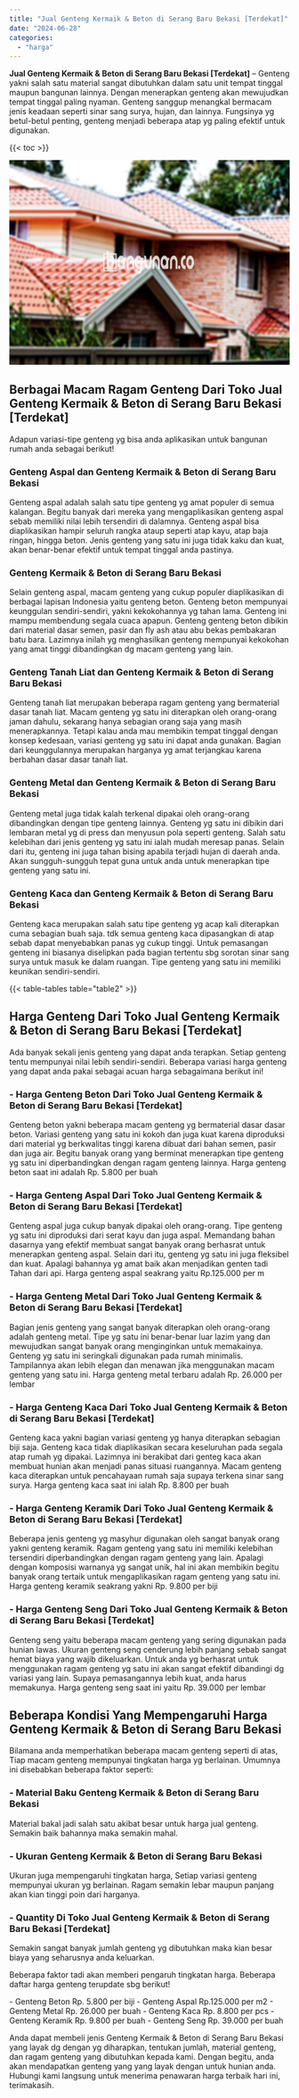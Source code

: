```yaml
---
title: "Jual Genteng Kermaik & Beton di Serang Baru Bekasi [Terdekat]"
date: "2024-06-28"
categories: 
  - "harga"
---
```


**Jual Genteng Kermaik & Beton di Serang Baru Bekasi \[Terdekat\]** – Genteng yakni salah satu material sangat dibutuhkan dalam satu unit tempat tinggal maupun bangunan lainnya. Dengan menerapkan genteng akan mewujudkan tempat tinggal paling nyaman. Genteng sanggup menangkal bermacam jenis keadaan seperti sinar sang surya, hujan, dan lainnya. Fungsinya yg betul-betul penting, genteng menjadi beberapa atap yg paling efektif untuk digunakan.

{{< toc >}}

![Jual Genteng Kermaik & Beton di Serang Baru Bekasi [Terdekat]](/images/genteng-minimalis-murah33.png)

## Berbagai Macam Ragam Genteng Dari Toko Jual Genteng Kermaik & Beton di Serang Baru Bekasi \[Terdekat\]

Adapun variasi-tipe genteng yg bisa anda aplikasikan untuk bangunan rumah anda sebagai berikut!

### Genteng Aspal dan Genteng Kermaik & Beton di Serang Baru Bekasi

Genteng aspal adalah salah satu tipe genteng yg amat populer di semua kalangan. Begitu banyak dari mereka yang mengaplikasikan genteng aspal sebab memiliki nilai lebih tersendiri di dalamnya. Genteng aspal bisa diaplikasikan hampir seluruh rangka ataup seperti atap kayu, atap baja ringan, hingga beton. Jenis genteng yang satu ini juga tidak kaku dan kuat, akan benar-benar efektif untuk tempat tinggal anda pastinya.

### Genteng Kermaik & Beton di Serang Baru Bekasi

Selain genteng aspal, macam genteng yang cukup populer diaplikasikan di berbagai lapisan Indonesia yaitu genteng beton. Genteng beton mempunyai keunggulan sendiri-sendiri, yakni kekokohannya yg tahan lama. Genteng ini mampu membendung segala cuaca apapun. Genteng genteng beton dibikin dari material dasar semen, pasir dan fly ash atau abu bekas pembakaran batu bara. Lazimnya inilah yg menghasilkan genteng mempunyai kekokohan yang amat tinggi dibandingkan dg macam genteng yang lain.

### Genteng Tanah Liat dan Genteng Kermaik & Beton di Serang Baru Bekasi

Genteng tanah liat merupakan beberapa ragam genteng yang bermaterial dasar tanah liat. Macam genteng yg satu ini diterapkan oleh orang-orang jaman dahulu, sekarang hanya sebagian orang saja yang masih menerapkannya. Tetapi kalau anda mau membikin tempat tinggal dengan konsep kedesaan, variasi genteng yg satu ini dapat anda gunakan. Bagian dari keunggulannya merupakan harganya yg amat terjangkau karena berbahan dasar dasar tanah liat.

### Genteng Metal dan Genteng Kermaik & Beton di Serang Baru Bekasi

Genteng metal juga tidak kalah terkenal dipakai oleh orang-orang dibandingkan dengan tipe genteng lainnya. Genteng yg satu ini dibikin dari lembaran metal yg di press dan menyusun pola seperti genteng. Salah satu kelebihan dari jenis genteng yg satu ini ialah mudah meresap panas. Selain dari itu, genteng ini juga tahan bising apabila terjadi hujan di daerah anda. Akan sungguh-sungguh tepat guna untuk anda untuk menerapkan tipe genteng yang satu ini.

### Genteng Kaca dan Genteng Kermaik & Beton di Serang Baru Bekasi

Genteng kaca merupakan salah satu tipe genteng yg acap kali diterapkan cuma sebagian buah saja. tdk semua genteng kaca dipasangkan di atap sebab dapat menyebabkan panas yg cukup tinggi. Untuk pemasangan genteng ini biasanya diselipkan pada bagian tertentu sbg sorotan sinar sang surya untuk masuk ke dalam ruangan. Tipe genteng yang satu ini memiliki keunikan sendiri-sendiri.

{{< table-tables table="table2" >}}

## Harga Genteng Dari Toko Jual Genteng Kermaik & Beton di Serang Baru Bekasi \[Terdekat\]

Ada banyak sekali jenis genteng yang dapat anda terapkan. Setiap genteng tentu mempunyai nilai lebih sendiri-sendiri. Beberapa variasi harga genteng yang dapat anda pakai sebagai acuan harga sebagaimana berikut ini!

### \- Harga Genteng Beton Dari Toko Jual Genteng Kermaik & Beton di Serang Baru Bekasi \[Terdekat\]

Genteng beton yakni beberapa macam genteng yg bermaterial dasar dasar beton. Variasi genteng yang satu ini kokoh dan juga kuat karena diproduksi dari material yg berkwalitas tinggi karena dibuat dari bahan semen, pasir dan juga air. Begitu banyak orang yang berminat menerapkan tipe genteng yg satu ini diperbandingkan dengan ragam genteng lainnya. Harga genteng beton saat ini adalah Rp. 5.800 per buah

### \- Harga Genteng Aspal Dari Toko Jual Genteng Kermaik & Beton di Serang Baru Bekasi \[Terdekat\]

Genteng aspal juga cukup banyak dipakai oleh orang-orang. Tipe genteng yg satu ini diproduksi dari serat kayu dan juga aspal. Memandang bahan dasarnya yang efektif membuat sangat banyak orang berhasrat untuk menerapkan genteng aspal. Selain dari itu, genteng yg satu ini juga fleksibel dan kuat. Apalagi bahannya yg amat baik akan menjadikan genten tadi Tahan dari api. Harga genteng aspal seakrang yaitu Rp.125.000 per m

### \- Harga Genteng Metal Dari Toko Jual Genteng Kermaik & Beton di Serang Baru Bekasi \[Terdekat\]

Bagian jenis genteng yang sangat banyak diterapkan oleh orang-orang adalah genteng metal. Tipe yg satu ini benar-benar luar lazim yang dan mewujudkan sangat banyak orang menginginkan untuk memakainya. Genteng yg satu ini seringkali digunakan pada rumah minimalis. Tampilannya akan lebih elegan dan menawan jika menggunakan macam genteng yang satu ini. Harga genteng metal terbaru adalah Rp. 26.000 per lembar

### \- Harga Genteng Kaca Dari Toko Jual Genteng Kermaik & Beton di Serang Baru Bekasi \[Terdekat\]

Genteng kaca yakni bagian variasi genteng yg hanya diterapkan sebagian biji saja. Genteng kaca tidak diaplikasikan secara keseluruhan pada segala atap rumah yg dipakai. Lazimnya ini berakibat dari genteg kaca akan membuat hunian akan menjadi panas situasi ruangannya. Macam genteng kaca diterapkan untuk pencahayaan rumah saja supaya terkena sinar sang surya. Harga genteng kaca saat ini ialah Rp. 8.800 per buah

### \- Harga Genteng Keramik Dari Toko Jual Genteng Kermaik & Beton di Serang Baru Bekasi \[Terdekat\]

Beberapa jenis genteng yg masyhur digunakan oleh sangat banyak orang yakni genteng keramik. Ragam genteng yang satu ini memiliki kelebihan tersendiri diperbandingkan dengan ragam genteng yang lain. Apalagi dengan komposisi warnanya yg sangat unik, hal ini akan membikin begitu banyak orang tertaik untuk mengaplikasikan ragam genteng yang satu ini. Harga genteng keramik seakrang yakni Rp. 9.800 per biji

### \- Harga Genteng Seng Dari Toko Jual Genteng Kermaik & Beton di Serang Baru Bekasi \[Terdekat\]

Genteng seng yaitu beberapa macam genteng yang sering digunakan pada hunian lawas. Ukuran genteng seng cenderung lebih panjang sebab sangat hemat biaya yang wajib dikeluarkan. Untuk anda yg berhasrat untuk menggunakan ragam genteng yg satu ini akan sangat efektif dibandingi dg variasi yang lain. Supaya pemasangannya lebih kuat, anda harus memakunya. Harga genteng seng saat ini yaitu Rp. 39.000 per lembar

## Beberapa Kondisi Yang Mempengaruhi Harga Genteng Kermaik & Beton di Serang Baru Bekasi

Bilamana anda memperhatikan beberapa macam genteng seperti di atas, Tiap macam genteng mempunyai tingkatan harga yg berlainan. Umumnya ini disebabkan beberapa faktor seperti:

### \- Material Baku Genteng Kermaik & Beton di Serang Baru Bekasi

Material bakal jadi salah satu akibat besar untuk harga jual genteng. Semakin baik bahannya maka semakin mahal.

### \- Ukuran Genteng Kermaik & Beton di Serang Baru Bekasi

Ukuran juga mempengaruhi tingkatan harga, Setiap variasi genteng mempunyai ukuran yg berlainan. Ragam semakin lebar maupun panjang akan kian tinggi poin dari harganya.

### \- Quantity Di Toko Jual Genteng Kermaik & Beton di Serang Baru Bekasi \[Terdekat\]

Semakin sangat banyak jumlah genteng yg dibutuhkan maka kian besar biaya yang seharusnya anda keluarkan.

Beberapa faktor tadi akan memberi pengaruh tingkatan harga. Beberapa daftar harga genteng terupdate sbg berikut!

\- Genteng Beton Rp. 5.800 per biji - Genteng Aspal Rp.125.000 per m2 - Genteng Metal Rp. 26.000 per buah - Genteng Kaca Rp. 8.800 per pcs - Genteng Keramik Rp. 9.800 per buah - Genteng Seng Rp. 39.000 per buah

Anda dapat membeli jenis Genteng Kermaik & Beton di Serang Baru Bekasi yang layak dg dengan yg diharapkan, tentukan jumlah, material genteng, dan ragam genteng yang dibutuhkan kepada kami. Dengan begitu, anda akan mendapatkan genteng yang yang layak dengan untuk hunian anda. Hubungi kami langsung untuk menerima penawaran harga terbaik hari ini, terimakasih.
